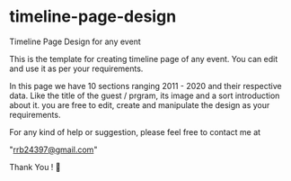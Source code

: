 # timeline-page-design
 Timeline Page Design for any event

This is the template for creating timeline page of any event. 
You can edit and use it as per your requirements. 

In this page we have 10 sections ranging 2011 - 2020 and their respective data.
Like the title of the guest / prgram, its image and a sort introduction about it.
you are free to edit, create and manipulate the design as your requirements.

For any kind of help or suggestion, please feel free to contact me at 

"rrb24397@gmail.com"

Thank You ! 🙂

